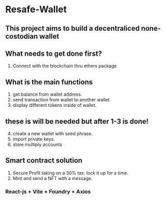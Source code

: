 # Resafe-Wallet
## This project aims to build a decentraliced none-costodian wallet

## What needs to get done first?
1. Connect with the blockchain thru ethers package

## What is the main functions
1. get balance from wallet address.
2. send transaction from wallet to another wallet.
3. display different tokens inside of wallet.

## these is will be needed but after 1-3 is done!
4. create a new wallet with seed phrase.
5. import private keys.
6. store multiply accounts

## Smart contract solution
1. Secure Profit taking on a 30% tax. lock it up for a time.
2. Mint and send a NFT with a message.

### React-js + Vite + Foundry + Axios
